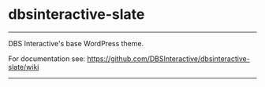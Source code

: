 # dbsinteractive-slate

---

DBS Interactive's base WordPress theme.

For documentation see: <https://github.com/DBSInteractive/dbsinteractive-slate/wiki>

---
